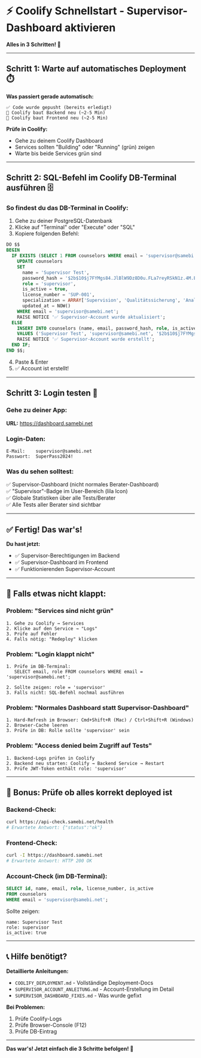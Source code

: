 # ⚡ Coolify Schnellstart - Supervisor-Dashboard aktivieren

**Alles in 3 Schritten! 🚀**

---

## Schritt 1: Warte auf automatisches Deployment ⏱️

**Was passiert gerade automatisch:**
```
✅ Code wurde gepusht (bereits erledigt)
🔄 Coolify baut Backend neu (~2-5 Min)
🔄 Coolify baut Frontend neu (~2-5 Min)
```

**Prüfe in Coolify:**
- Gehe zu deinem Coolify Dashboard
- Services sollten "Building" oder "Running" (grün) zeigen
- Warte bis beide Services grün sind

---

## Schritt 2: SQL-Befehl im Coolify DB-Terminal ausführen 🗄️

### So findest du das DB-Terminal in Coolify:
1. Gehe zu deiner PostgreSQL-Datenbank
2. Klicke auf "Terminal" oder "Execute" oder "SQL"
3. Kopiere folgenden Befehl:

```sql
DO $$
BEGIN
  IF EXISTS (SELECT 1 FROM counselors WHERE email = 'supervisor@samebi.net') THEN
    UPDATE counselors 
    SET 
      name = 'Supervisor Test',
      password_hash = '$2b$10$j7FYMgs84.JlBlW9Dz8D0u.FLa7reyRSkN1z.4M.EvBl3yCBQ8rxm',
      role = 'supervisor',
      is_active = true,
      license_number = 'SUP-001',
      specialization = ARRAY['Supervision', 'Qualitätssicherung', 'Analytics'],
      updated_at = NOW()
    WHERE email = 'supervisor@samebi.net';
    RAISE NOTICE '✅ Supervisor-Account wurde aktualisiert';
  ELSE
    INSERT INTO counselors (name, email, password_hash, role, is_active, license_number, specialization, created_at, updated_at)
    VALUES ('Supervisor Test', 'supervisor@samebi.net', '$2b$10$j7FYMgs84.JlBlW9Dz8D0u.FLa7reyRSkN1z.4M.EvBl3yCBQ8rxm', 'supervisor', true, 'SUP-001', ARRAY['Supervision', 'Qualitätssicherung', 'Analytics'], NOW(), NOW());
    RAISE NOTICE '✅ Supervisor-Account wurde erstellt';
  END IF;
END $$;
```

4. Paste & Enter
5. ✅ Account ist erstellt!

---

## Schritt 3: Login testen 🔐

### Gehe zu deiner App:
**URL:** https://dashboard.samebi.net

### Login-Daten:
```
E-Mail:    supervisor@samebi.net
Passwort:  SuperPass2024!
```

### Was du sehen solltest:
✅ Supervisor-Dashboard (nicht normales Berater-Dashboard)  
✅ "Supervisor"-Badge im User-Bereich (lila Icon)  
✅ Globale Statistiken über alle Tests/Berater  
✅ Alle Tests aller Berater sind sichtbar  

---

## ✅ Fertig! Das war's!

**Du hast jetzt:**
- ✅ Supervisor-Berechtigungen im Backend
- ✅ Supervisor-Dashboard im Frontend
- ✅ Funktionierenden Supervisor-Account

---

## 🐛 Falls etwas nicht klappt:

### Problem: "Services sind nicht grün"
```
1. Gehe zu Coolify → Services
2. Klicke auf den Service → "Logs"
3. Prüfe auf Fehler
4. Falls nötig: "Redeploy" klicken
```

### Problem: "Login klappt nicht"
```
1. Prüfe im DB-Terminal:
   SELECT email, role FROM counselors WHERE email = 'supervisor@samebi.net';

2. Sollte zeigen: role = 'supervisor'
3. Falls nicht: SQL-Befehl nochmal ausführen
```

### Problem: "Normales Dashboard statt Supervisor-Dashboard"
```
1. Hard-Refresh im Browser: Cmd+Shift+R (Mac) / Ctrl+Shift+R (Windows)
2. Browser-Cache leeren
3. Prüfe in DB: Rolle sollte 'supervisor' sein
```

### Problem: "Access denied beim Zugriff auf Tests"
```
1. Backend-Logs prüfen in Coolify
2. Backend neu starten: Coolify → Backend Service → Restart
3. Prüfe JWT-Token enthält role: 'supervisor'
```

---

## 🎯 Bonus: Prüfe ob alles korrekt deployed ist

### Backend-Check:
```bash
curl https://api-check.samebi.net/health
# Erwartete Antwort: {"status":"ok"}
```

### Frontend-Check:
```bash
curl -I https://dashboard.samebi.net
# Erwartete Antwort: HTTP 200 OK
```

### Account-Check (im DB-Terminal):
```sql
SELECT id, name, email, role, license_number, is_active 
FROM counselors 
WHERE email = 'supervisor@samebi.net';
```

Sollte zeigen:
```
name: Supervisor Test
role: supervisor
is_active: true
```

---

## 📞 Hilfe benötigt?

**Detaillierte Anleitungen:**
- `COOLIFY_DEPLOYMENT.md` - Vollständige Deployment-Docs
- `SUPERVISOR_ACCOUNT_ANLEITUNG.md` - Account-Erstellung im Detail
- `SUPERVISOR_DASHBOARD_FIXES.md` - Was wurde gefixt

**Bei Problemen:**
1. Prüfe Coolify-Logs
2. Prüfe Browser-Console (F12)
3. Prüfe DB-Eintrag

---

**Das war's! Jetzt einfach die 3 Schritte befolgen! 🎉**

